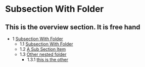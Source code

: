 # Subsection With Folder
This is the overview section. 
It is free hand
--------------
- 1 [Subsection With Folder](https://github.com/mwayi/bookworm/blob/master/pub/01-Subsection-With-Folder/Overview.md) 
    - 1.1 [Subsection With Folder](https://github.com/mwayi/bookworm/blob/master/pub/01-Subsection-With-Folder/1.Subsection-With-Folder.md) 
    - 1.2 [A Sub Section Item](https://github.com/mwayi/bookworm/blob/master/pub/01-Subsection-With-Folder/A-Sub-Section-Item.md) 
    - 1.3 [Other nested folder](https://github.com/mwayi/bookworm/blob/master/pub/01-Subsection-With-Folder/Other-nested-folder/Overview.md) 
        - 1.3.1 [this is the other](https://github.com/mwayi/bookworm/blob/master/pub/01-Subsection-With-Folder/Other-nested-folder/this-is-the-other.md) 
